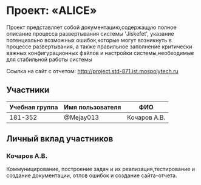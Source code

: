 # Проект: «ALICE»

Проект представляет собой документацию,содержащую полное описание процесса развертывания системы 'Jiskefet', указание потенциально возможных ошибок,которые могут возникнуть в процессе развертывания, а также правильное заполнение критически важных конфигурационных файлов и настройки системы,необходимые для стабильной работы системы 

Ссылка на сайт с отчетом: http://project.std-871.ist.mospolytech.ru

## Участники

| Учебная группа | Имя пользователя | ФИО                      |
|----------------|------------------|--------------------------|
| 181-352        | @Mejay013        | Кочаров А.В.            |


## Личный вклад участников

### Кочаров А.В.
Коммуницирование, построение задач и их реализация,тестирование и создание документации, отлов ошибок и создание сайта-отчета. 


